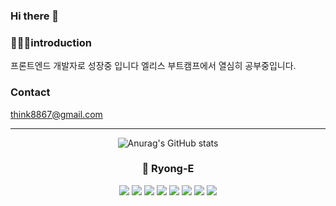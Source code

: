 ### Hi there 👋

### 💁🏻‍♂️introduction
프론트엔드 개발자로 성장중 입니다 엘리스 부트캠프에서 열심히 공부중입니다.

### Contact
  think8867@gmail.com


___ 

<div align="center">

![Anurag's GitHub stats](https://github-readme-stats.vercel.app/api?username=Ryong-E&show_icons=true&theme=blueberry)

### 🐉 Ryong-E 
<img src="https://img.shields.io/badge/Typescript-3178C6?style=flat-square&logo=Typescript&logoColor=white"/>
<img src="https://img.shields.io/badge/Javascript-F7DF1E?style=flat-square&logo=JavaScript&logoColor=white"/>
<img src="https://img.shields.io/badge/React-61DAFB?style=flat-square&logo=React&logoColor=white"/>
<img src="https://img.shields.io/badge/Recoil-black?style=flat-square&logo=Recoil&logoColor=white"/>
<img src="https://img.shields.io/badge/ReactQuery-FF4154?style=flat-square&logo=ReactQuery&logoColor=white"/>
<img src="https://img.shields.io/badge/HTML-E34F26?style=flat-square&logo=HTML5&logoColor=white"/>
<img src="https://img.shields.io/badge/CSS-1572B6?style=flat-square&logo=CSS3&logoColor=white"/>
<img src="https://img.shields.io/badge/Git-F05032?style=flat-square&logo=Git&logoColor=white"/>
</div>
